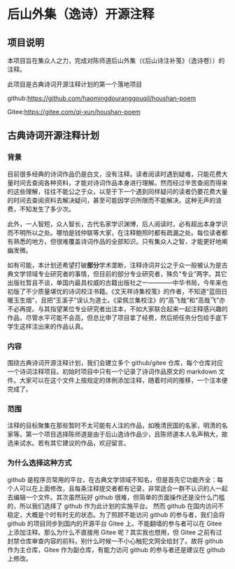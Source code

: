 # 后山外集（逸诗）开源注释

## 项目说明
本项目旨在集众人之力，完成对陈师道后山外集（《后山诗注补笺》（逸诗卷））的注释。

此项目是古典诗词开源注释计划的第一个落地项目

github:https://github.com/haomingdouranggouqil/houshan-poem

Gitee:https://gitee.com/qi-xun/houshan-poem

## 古典诗词开源注释计划
### 背景
目前很多经典的诗词作品仍是白文，没有注释。读者阅读时遇到疑难，只能花费大量时间去查阅各种资料，才能对诗词作品本身进行理解。然而经过辛苦查阅而得来的这些理解，往往不能公之于众，以至于下一个遇到同样疑问的读者仍要花费大量的时间去查阅资料去解决疑问，甚至可能因学识所限而不能解决。这种无声的浪费，不知发生了多少次。

此外，一人智短，众人智长，古代名家学识渊博，后人阅读时，必有超出本身学识而不明所以之处。哪怕是钱仲联等大家，在注释鲍照时都有疏漏之处。每位读者都有熟悉的地方，但很难覆盖诗词作品的全部知识。只有集众人之智，才能更好地阐幽发微。

如有可能，本计划还希望打破**部分**学术垄断，注释诗词并公之于众一般被认为是古典文学领域专业研究者的事情，但目前的部分专业研究者，殊负“专业”两字。其它出版社暂且不谈，单国内最具权威的古籍出版社之一————中华书局，今年来也初版了不少质量堪忧的诗词校注书籍。《文天祥诗集校笺》的作者，不知道“蓝田日暖玉生烟”，且把“玉溪子”误认为道士。《梁佩兰集校注》的“高飞哉”和“高哉飞”亦不必再提。与其指望某位专业研究者出注本，不如大家联合起来一起注释感兴趣的作品，尽管水平可能不会高，但总比申了项目拿了经费，然后把任务分包给手底下学生这样注出来的作品认真。
### 内容
围绕古典诗词开源注释计划，我们会建立多个 github/gitee 仓库，每个仓库对应一个诗词注释项目。初始时项目中只有一个记录了诗词作品原文的 markdown 文件。大家可以在这个文件上按规定的体例添加注释，随着时间的推移，一个注本便完成了。
### 范围
注释的目标聚集在那些暂时不太可能有人注的作品，如晚清民国的名家，明清的名家等。第一个项目选择陈师道是由于后山逸诗作品少，且陈师道本人名声稍大，故选来试水。若有其它建议的作品，欢迎留言。
### 为什么选择这种方式
github 是程序员常用的平台，在古典文学领域不知名，但是首先它功能齐全：每个人可以在上面修改，且每条注释提交者都有记录，非常适合一群不认识的人一起去编辑一个文件。其次虽然玩好 github 很难，但简单的页面操作还是没什么门槛的，所以我们选择了 github 作为此计划的实施平台。
然而 github 在国内访问不稳定，大概是个时有时无的状态。为了照顾不能访问 github 的参与者，我们会将 github 的项目同步到国内的开源平台 Gitee 上。不能翻墙的参与者可以在 Gitee 上添加注释。那么为什么不直接用 Gitee 呢？其实我也想用，但 Gitee 之前有过封禁仓库审查内容的前科，别什么时候一不小心触犯文网全给封了。故将 github 作为主仓库，Gitee 作为副仓库，有能力访问 github 的参与者还是建议在 github 上修改。
